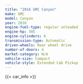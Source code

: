 ```yaml
---
title: "2016 GMC Canyon"
make: GMC
model: Canyon
year: 2016
engine-fuel-type: regular unleaded
engine-hp: 305
engine-cylinders: 6
transmission-type: Automatic
driven-wheels: Rear wheel drive
number-of-doors: 4
market-category: N/A
vehicle-size: Compact
vehicle-style: Extended Cab Pickup
---
```


{{< car_info >}}
